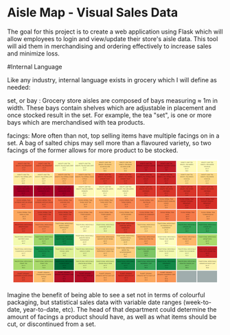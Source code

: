 # Aisle Map - Visual Sales Data
The goal for this project is to create a web application using Flask which will allow employees to login and view/update their store's aisle data. This tool will aid them in merchandising and ordering effectively to increase sales and minimize loss.

#Internal Language

Like any industry, internal language exists in grocery which I will define as needed:

set, or bay : Grocery store aisles are composed of bays measuring ≈ 1m in width. These bays contain shelves which are adjustable in placement and once stocked result in the set. For example, the tea "set", is one or more bays which are merchandised with tea products.

facings: More often than not, top selling items have multiple facings on in a set. A bag of salted chips may sell more than a flavoured variety, so two facings of the former allows for more product to be stocked.

<p align="center">
<img src="https://github.com/aaronphaneuf/aisle_map/blob/master/images/tea_heatmap.PNG">
</p>
Imagine the benefit of being able to see a set not in terms of colourful packaging, but statistical sales data with variable date ranges (week-to-date, year-to-date, etc). The head of that department could determine the amount of facings a product should have, as well as what items should be cut, or discontinued from a set.
